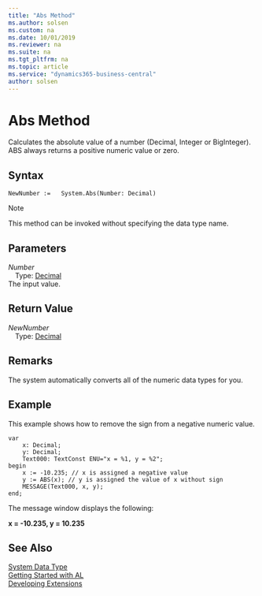 ```yaml
---
title: "Abs Method"
ms.author: solsen
ms.custom: na
ms.date: 10/01/2019
ms.reviewer: na
ms.suite: na
ms.tgt_pltfrm: na
ms.topic: article
ms.service: "dynamics365-business-central"
author: solsen
---
```

[//]: # (START>DO_NOT_EDIT)
[//]: # (IMPORTANT:Do not edit any of the content between here and the END>DO_NOT_EDIT.)
[//]: # (Any modifications should be made in the .xml files in the ModernDev repo.)
# Abs Method
Calculates the absolute value of a number (Decimal, Integer or BigInteger). ABS always returns a positive numeric value or zero.


## Syntax
```
NewNumber :=   System.Abs(Number: Decimal)
```
> [!NOTE]  
> This method can be invoked without specifying the data type name.  
## Parameters
*Number*  
&emsp;Type: [Decimal](../decimal/decimal-data-type.md)  
The input value.  


## Return Value
*NewNumber*  
&emsp;Type: [Decimal](../decimal/decimal-data-type.md)  
  


[//]: # (IMPORTANT: END>DO_NOT_EDIT)


## Remarks 
The system automatically converts all of the numeric data types for you.

## Example 

This example shows how to remove the sign from a negative numeric value. 

```  
var
    x: Decimal;
    y: Decimal;
    Text000: TextConst ENU="x = %1, y = %2";
begin
    x := -10.235; // x is assigned a negative value  
    y := ABS(x); // y is assigned the value of x without sign  
    MESSAGE(Text000, x, y);  
end;
```  

 The message window displays the following:  

 **x = -10.235, y = 10.235**  

 
## See Also
[System Data Type](system-data-type.md)  
[Getting Started with AL](../../devenv-get-started.md)  
[Developing Extensions](../../devenv-dev-overview.md)